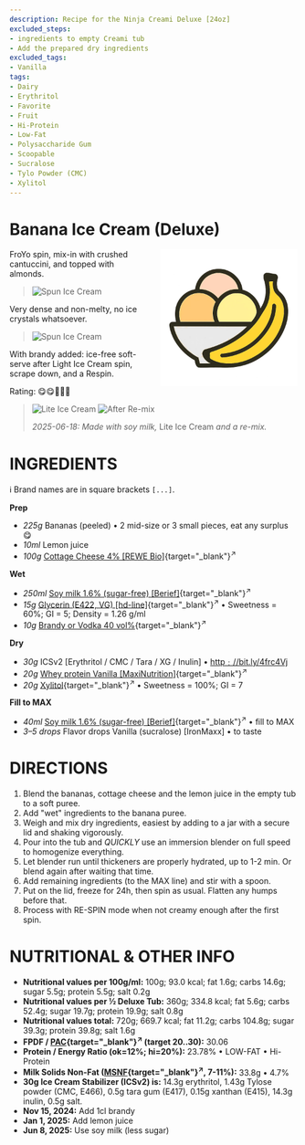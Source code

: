 ```yaml
---
description: Recipe for the Ninja Creami Deluxe [24oz]
excluded_steps:
- ingredients to empty Creami tub
- Add the prepared dry ingredients
excluded_tags:
- Vanilla
tags:
- Dairy
- Erythritol
- Favorite
- Fruit
- Hi-Protein
- Low-Fat
- Polysaccharide Gum
- Scoopable
- Sucralose
- Tylo Powder (CMC)
- Xylitol
---
```

# Banana Ice Cream (Deluxe)
<img style="float: right; margin-left: 1.5em;" width=240 alt="Logo" src="https://raw.githubusercontent.com/jhermann/ice-creamery/refs/heads/main/assets/banana-ice-cream-logo.png" />

FroYo spin, mix-in with crushed cantuccini, and topped with almonds.

> <img width=360 alt="Spun Ice Cream" src="banana_almond_2024-10-30_1.jpg" class="zoomable" />

Very dense and non-melty, no ice crystals whatsoever.

> <img width=360 alt="Spun Ice Cream" src="banana_2024-12-05.jpg" class="zoomable" />

With brandy added: ice-free soft-serve after Light Ice Cream spin, scrape down, and a Respin.

Rating: 😋😋🍌🍌🍦

> <img width=360 alt="Lite Ice Cream" src="Banana_2025-06-18_1.jpg*" class="zoomable" />
> <img width=360 alt="After Re-mix" src="Banana_2025-06-18_1.jpg*" class="zoomable" />
>
> *2025-06-18: Made with soy milk,* Lite Ice Cream *and a re-mix.*


# INGREDIENTS

ℹ️ Brand names are in square brackets `[...]`.

**Prep**

  - _225g_ Bananas (peeled) • 2 mid-size or 3 small pieces, eat any surplus 😋
  - _10ml_ Lemon juice
  - _100g_ [Cottage Cheese 4% \[REWE Bio\]](/ice-creamery/info/ingredients/#cottage-cheese){target="_blank"}<sup>↗</sup>

**Wet**

  - _250ml_ [Soy milk 1.6% (sugar-free) \[Berief\]](/ice-creamery/info/ingredients/#soy-milk){target="_blank"}<sup>↗</sup>
  - _15g_ [Glycerin (E422, VG) \[hd-line\]](/ice-creamery/info/ingredients/#vegetable-glycerin-glycerol-vg-e422){target="_blank"}<sup>↗</sup> • Sweetness = 60%; GI = 5; Density = 1.26 g/ml
  - _10g_ [Brandy or Vodka 40 vol%](/ice-creamery/info/ingredients/#alcohol-ethanol){target="_blank"}<sup>↗</sup>

**Dry**

  - _30g_ ICSv2 [Erythritol / CMC / Tara / XG / Inulin] • [http﹕//bit.ly/4frc4Vj](https://jhermann.github.io/ice-creamery/I/Ice%20Cream%20Stabilizer%20(ICS)/)
  - _20g_ [Whey protein Vanilla \[MaxiNutrition\]](/ice-creamery/info/ingredients/#whey-protein){target="_blank"}<sup>↗</sup>
  - _20g_ [Xylitol](/ice-creamery/info/ingredients/#xylitol-e967){target="_blank"}<sup>↗</sup> • Sweetness = 100%; GI = 7

**Fill to MAX**

  - _40ml_ [Soy milk 1.6% (sugar-free) \[Berief\]](/ice-creamery/info/ingredients/#soy-milk){target="_blank"}<sup>↗</sup> • fill to MAX
  - _3–5 drops_ Flavor drops Vanilla (sucralose) [IronMaxx] • to taste

# DIRECTIONS

 1. Blend the bananas, cottage cheese and the lemon juice in the empty tub to a soft puree.
 1. Add "wet" ingredients to the banana puree.
 1. Weigh and mix dry ingredients, easiest by adding to a jar with a secure lid and shaking vigorously.
 1. Pour into the tub and *QUICKLY* use an immersion blender on full speed to homogenize everything.
 1. Let blender run until thickeners are properly hydrated, up to 1-2 min. Or blend again after waiting that time.
 1. Add remaining ingredients (to the MAX line) and stir with a spoon.
 1. Put on the lid, freeze for 24h, then spin as usual. Flatten any humps before that.
 1. Process with RE-SPIN mode when not creamy enough after the first spin.

# NUTRITIONAL & OTHER INFO
- **Nutritional values per 100g/ml:** 100g; 93.0 kcal; fat 1.6g; carbs 14.6g; sugar 5.5g; protein 5.5g; salt 0.2g
- **Nutritional values per ½ Deluxe Tub:** 360g; 334.8 kcal; fat 5.6g; carbs 52.4g; sugar 19.7g; protein 19.9g; salt 0.8g
- **Nutritional values total:** 720g; 669.7 kcal; fat 11.2g; carbs 104.8g; sugar 39.3g; protein 39.8g; salt 1.6g
- **FPDF / [PAC](/ice-creamery/info/glossary/#potere-anti-congelante-pac){target="_blank"}<sup>↗</sup> (target 20..30):** 30.06
- **Protein / Energy Ratio (ok=12%; hi=20%):** 23.78% • LOW-FAT • Hi-Protein
- **Milk Solids Non-Fat ([MSNF](/ice-creamery/info/glossary/#milk-solids-not-fat-msnf){target="_blank"}<sup>↗</sup>, 7-11%):** 33.8g • 4.7%
- **30g Ice Cream Stabilizer (ICSv2) is:** 14.3g erythritol, 1.43g Tylose powder (CMC, E466), 
0.5g tara gum (E417), 0.15g xanthan (E415),
14.3g inulin, 0.5g salt.
- **Nov 15, 2024:** Add 1cl brandy
- **Jan 1, 2025:** Add lemon juice
- **Jun 8, 2025:** Use soy milk (less sugar)
